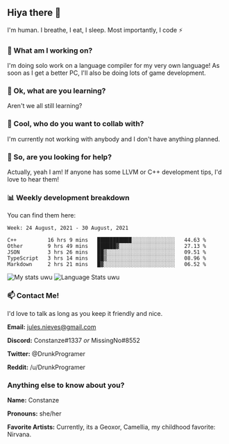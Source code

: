 ## Hiya there 👋

I'm human. I breathe, I eat, I sleep. Most importantly, I code ⚡️

### 🔭 What am I working on?

I'm doing solo work on a language compiler for my very own language! As soon as I get a better PC, I'll also be doing lots of game development.

### 🌱 Ok, what are you learning?

Aren't we all still learning?

### 👯 Cool, who do you want to collab with?

I'm currently not working with anybody and I don't have anything planned.

### 🤔 So, are you looking for help?

Actually, yeah I am! If anyone has some LLVM or C++ development tips, I'd love to hear them!

### 📊 Weekly development breakdown

You can find them here:

<!--START_SECTION:waka-->
```text
Week: 24 August, 2021 - 30 August, 2021

C++          16 hrs 9 mins   ███████████░░░░░░░░░░░░░░   44.63 % 
Other        9 hrs 49 mins   ██████▓░░░░░░░░░░░░░░░░░░   27.13 % 
JSON         3 hrs 26 mins   ██▒░░░░░░░░░░░░░░░░░░░░░░   09.51 % 
TypeScript   3 hrs 14 mins   ██▒░░░░░░░░░░░░░░░░░░░░░░   08.96 % 
Markdown     2 hrs 21 mins   █▓░░░░░░░░░░░░░░░░░░░░░░░   06.52 % 
```
<!--END_SECTION:waka-->
<!-- ![Constanze's wakatime stats](https://github-readme-stats.vercel.app/api/wakatime?username=constanze) -->

![My stats uwu](https://github-readme-stats.vercel.app/api?username=cstanze&show_icons=true&theme=onedark)
![Language Stats uwu](https://github-readme-stats.vercel.app/api/top-langs/?username=cstanze&layout=compact&theme=onedark)

### 📫 Contact Me!

I'd love to talk as long as you keep it friendly and nice.

**Email:** jules.nieves@gmail.com

**Discord:** Constanze#1337 *or* MissingNo#8552

**Twitter:** @DrunkProgramer

**Reddit:** /u/DrunkProgramer

### Anything else to know about you?

**Name:** Constanze

**Pronouns:** she/her

**Favorite Artists:** Currently, its a Geoxor, Camellia, my childhood favorite: Nirvana.
